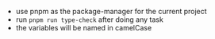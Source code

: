 - use pnpm as the package-manager for the current project
- run `pnpm run type-check` after doing any task
- the variables will be named in camelCase